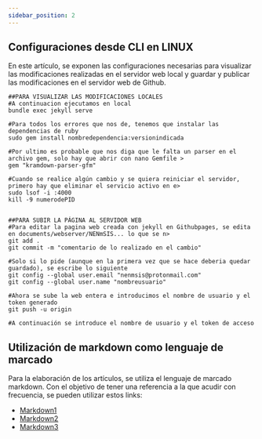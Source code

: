 ```yaml
---
sidebar_position: 2
---
```

## Configuraciones desde CLI en LINUX 

En este artículo, se exponen las configuraciones necesarias para visualizar las modificaciones realizadas en el servidor web local y guardar y publicar las modificaciones en el servidor web de Github.

```shell
##PARA VISUALIZAR LAS MODIFICACIONES LOCALES
#A continuacion ejecutamos en local 
bundle exec jekyll serve

#Para todos los errores que nos de, tenemos que instalar las dependencias de ruby
sudo gem install nombredependencia:versionindicada

#Por ultimo es probable que nos diga que le falta un parser en el archivo gem, solo hay que abrir con nano Gemfile >
gem "kramdown-parser-gfm"

#Cuando se realice algún cambio y se quiera reiniciar el servidor, primero hay que eliminar el servicio activo en e>
sudo lsof -i :4000
kill -9 numerodePID


##PARA SUBIR LA PÁGINA AL SERVIDOR WEB   
#Para editar la pagina web creada con jekyll en Githubpages, se edita en documents/webserver/NENmSIS... lo que se n>
git add .
git commit -m "comentario de lo realizado en el cambio"

#Solo si lo pide (aunque en la primera vez que se hace deberia quedar guardado), se escribe lo siguiente
git config --global user.email "nenmsis@protonmail.com"
git config --global user.name "nombreusuario"  

#Ahora se sube la web entera e introducimos el nombre de usuario y el token generado
git push -u origin
 
#A continuación se introduce el nombre de usuario y el token de acceso 

```

## Utilización de markdown como lenguaje de marcado

Para la elaboración de los artículos, se utiliza el lenguaje de marcado markdown. Con el objetivo de tener una referencia a la que acudir con frecuencia, se pueden utilizar estos links: 

* [Markdown1](https://towardsdatascience.com/the-ultimate-markdown-cheat-sheet-3d3976b31a0) 
* [Markdown2](https://github.com/mundimark/awesome-markdown#markdown-style-guides--best-practices)
* [Markdown3](https://www.markdownguide.org/basic-syntax/)
